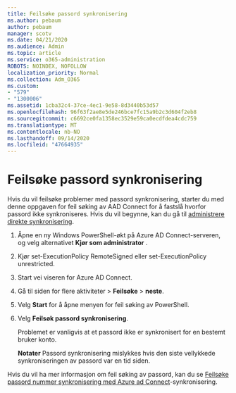 ```yaml
---
title: Feilsøke passord synkronisering
ms.author: pebaum
author: pebaum
manager: scotv
ms.date: 04/21/2020
ms.audience: Admin
ms.topic: article
ms.service: o365-administration
ROBOTS: NOINDEX, NOFOLLOW
localization_priority: Normal
ms.collection: Adm_O365
ms.custom:
- "579"
- "1300006"
ms.assetid: 1cba32c4-37ce-4ec1-9e58-8d3440b53d57
ms.openlocfilehash: 96f63f2ae8e5de246bce7fc15a9b2c3d604f2eb8
ms.sourcegitcommit: c6692ce0fa1358ec3529e59ca0ecdfdea4cdc759
ms.translationtype: MT
ms.contentlocale: nb-NO
ms.lasthandoff: 09/14/2020
ms.locfileid: "47664935"
---
```

# <a name="troubleshoot-password-synchronization"></a>Feilsøke passord synkronisering

Hvis du vil feilsøke problemer med passord synkronisering, starter du med denne oppgaven for feil søking av AAD Connect for å fastslå hvorfor passord ikke synkroniseres. Hvis du vil begynne, kan du gå til [administrere direkte synkronisering](https://admin.microsoft.com/AdminPortal/Home#/dirsyncmanagement).  

1. Åpne en ny Windows PowerShell-økt på Azure AD Connect-serveren, og velg alternativet **Kjør som administrator** .

2. Kjør set-ExecutionPolicy RemoteSigned eller set-ExecutionPolicy unrestricted.

3. Start vei viseren for Azure AD Connect.

4. Gå til siden for flere aktiviteter > **Feilsøke**  >  **neste**.

5. Velg **Start** for å åpne menyen for feil søking av PowerShell.

6. Velg **Feilsøk passord synkronisering**.

    Problemet er vanligvis at et passord ikke er synkronisert for en bestemt bruker konto.

    **Notater** Passord synkronisering mislykkes hvis den siste vellykkede synkroniseringen av passord var en tid siden.

Hvis du vil ha mer informasjon om feil søking av passord, kan du se [Feilsøke passord nummer synkronisering med Azure ad Connect](https://docs.microsoft.com/azure/active-directory/hybrid/tshoot-connect-password-hash-synchronization)-synkronisering.